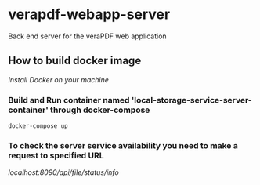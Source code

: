 # verapdf-webapp-server
Back end server for the veraPDF web application

## How to build docker image
<i>Install Docker on your machine</i>
### Build and Run container named 'local-storage-service-server-container' through docker-compose
<code>docker-compose up</code>
### To check the server service availability you need to make a request to specified URL
<i>localhost:8090/api/file/status/info</i>